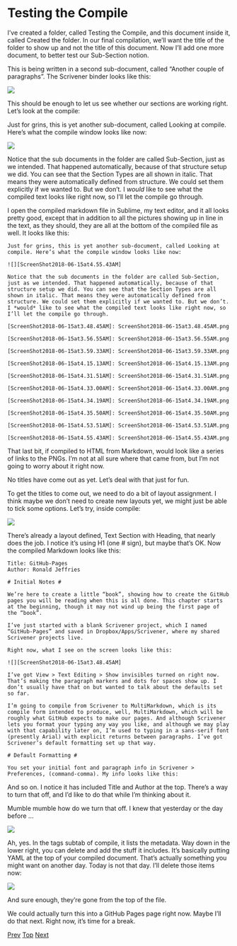 # Testing the Compile #

I’ve created a folder, called Testing the Compile, and this document inside it, called Created the folder. In our final compilation, we’ll want the title of the folder to show up and not the title of this document. Now I’ll add one more document, to better test our Sub-Section notion.

This is being written in a second sub-document, called “Another couple of paragraphs”. The Scrivener binder looks like this:

![][ScreenShot2018-06-15at4.53.51AM]

This should be enough to let us see whether our sections are working right. Let’s look at the compile:

Just for grins, this is yet another sub-document, called Looking at compile. Here’s what the compile window looks like now:

![][ScreenShot2018-06-15at4.55.43AM]

Notice that the sub documents in the folder are called Sub-Section, just as we intended. That happened automatically, because of that structure setup we did. You can see that the Section Types are all shown in italic. That means they were automatically defined from structure. We could set them explicitly if we wanted to. But we don’t. I *would* like to see what the compiled text looks like right now, so I’ll let the compile go through.

I open the compiled markdown file in Sublime, my text editor, and it all looks pretty good, except that in addition to all the pictures showing up in line in the text, as they should, they are all at the bottom of the compiled file as well. It looks like this:

```
Just for grins, this is yet another sub-document, called Looking at compile. Here’s what the compile window looks like now:

![][ScreenShot2018-06-15at4.55.43AM]

Notice that the sub documents in the folder are called Sub-Section, just as we intended. That happened automatically, because of that structure setup we did. You can see that the Section Types are all shown in italic. That means they were automatically defined from structure. We could set them explicitly if we wanted to. But we don’t. I *would* like to see what the compiled text looks like right now, so I’ll let the compile go through.

[ScreenShot2018-06-15at3.48.45AM]: ScreenShot2018-06-15at3.48.45AM.png

[ScreenShot2018-06-15at3.56.55AM]: ScreenShot2018-06-15at3.56.55AM.png

[ScreenShot2018-06-15at3.59.33AM]: ScreenShot2018-06-15at3.59.33AM.png

[ScreenShot2018-06-15at4.15.13AM]: ScreenShot2018-06-15at4.15.13AM.png

[ScreenShot2018-06-15at4.31.51AM]: ScreenShot2018-06-15at4.31.51AM.png

[ScreenShot2018-06-15at4.33.00AM]: ScreenShot2018-06-15at4.33.00AM.png

[ScreenShot2018-06-15at4.34.19AM]: ScreenShot2018-06-15at4.34.19AM.png

[ScreenShot2018-06-15at4.35.50AM]: ScreenShot2018-06-15at4.35.50AM.png

[ScreenShot2018-06-15at4.53.51AM]: ScreenShot2018-06-15at4.53.51AM.png

[ScreenShot2018-06-15at4.55.43AM]: ScreenShot2018-06-15at4.55.43AM.png
```

That last bit, if compiled to HTML from Markdown, would look like a series of links to the PNGs. I’m not at all sure where that came from, but I’m not going to worry about it right now. 

No titles have come out as yet. Let’s deal with that just for fun.

To get the titles to come out, we need to do a bit of layout assignment. I think maybe we don’t need to create new layouts yet, we might just be able to tick some options. Let’s try, inside compile:

![][ScreenShot2018-06-15at5.07.22AM]

There’s already a layout defined, Text Section with Heading, that nearly does the job. I notice it’s using H1 (one # sign), but maybe that’s OK. Now the compiled Markdown looks like this:

```
Title: GitHub-Pages  
Author: Ronald Jeffries

# Initial Notes #

We’re here to create a little “book”, showing how to create the GitHub pages you will be reading when this is all done. This chapter starts at the beginning, though it may not wind up being the first page of the “book”.

I’ve just started with a blank Scrivener project, which I named “GitHub-Pages” and saved in Dropbox/Apps/Scrivener, where my shared Scrivener projects live.

Right now, what I see on the screen looks like this:

![][ScreenShot2018-06-15at3.48.45AM]

I’ve got View > Text Editing > Show invisibles turned on right now. That’s making the paragraph markers and dots for spaces show up. I don’t usually have that on but wanted to talk about the defaults set so far.

I’m going to compile from Scrivener to MultiMarkdown, which is its compile form intended to produce, well, MultiMarkdown, which will be roughly what GitHub expects to make our pages. And although Scrivener lets you format your typing any way you like, and although we may play with that capability later on, I’m used to typing in a sans-serif font (presently Arial) with explicit returns between paragraphs. I’ve got Scrivener’s default formatting set up that way.

# Default Formatting #

You set your initial font and paragraph info in Scrivener > Preferences, (command-comma). My info looks like this:
```

And so on. I notice it has included Title and Author at the top. There’s a way to turn that off, and I’d like to do that while I’m thinking about it.

Mumble mumble how do we turn that off. I knew that yesterday or the day before …

![][ScreenShot2018-06-15at5.12.50AM]

Ah, yes. In the tags subtab of compile, it lists the metadata. Way down in the lower right, you can delete and add the stuff it includes. It’s basically putting YAML at the top of your compiled document. That’s actually something you might want on another day. Today is not that day. I’ll delete those items now:

![][ScreenShot2018-06-15at5.14.54AM]

And sure enough, they’re gone from the top of the file. 

We could actually turn this into a GitHub Pages page right now. Maybe I’ll do that next. Right now, it’s time for a break. 



[Prev](08.html) [Top](index.html) [Next](10.html)




[ScreenShot2018-06-17at5.43.41AM]: ScreenShot2018-06-17at5.43.41AM.png

[ScreenShot2018-06-15at3.48.45AM]: ScreenShot2018-06-15at3.48.45AM.png

[ScreenShot2018-06-15at3.56.55AM]: ScreenShot2018-06-15at3.56.55AM.png

[ScreenShot2018-06-15at3.59.33AM]: ScreenShot2018-06-15at3.59.33AM.png

[ScreenShot2018-06-15at4.15.13AM]: ScreenShot2018-06-15at4.15.13AM.png

[ScreenShot2018-06-15at4.31.51AM]: ScreenShot2018-06-15at4.31.51AM.png

[ScreenShot2018-06-15at4.33.00AM]: ScreenShot2018-06-15at4.33.00AM.png

[ScreenShot2018-06-15at4.34.19AM]: ScreenShot2018-06-15at4.34.19AM.png

[ScreenShot2018-06-15at4.35.50AM]: ScreenShot2018-06-15at4.35.50AM.png

[ScreenShot2018-06-15at4.53.51AM]: ScreenShot2018-06-15at4.53.51AM.png

[ScreenShot2018-06-15at4.55.43AM]: ScreenShot2018-06-15at4.55.43AM.png

[ScreenShot2018-06-15at5.07.22AM]: ScreenShot2018-06-15at5.07.22AM.png

[ScreenShot2018-06-15at5.12.50AM]: ScreenShot2018-06-15at5.12.50AM.png

[ScreenShot2018-06-15at5.14.54AM]: ScreenShot2018-06-15at5.14.54AM.png

[ScreenShot2018-06-15at9.24.21AM]: ScreenShot2018-06-15at9.24.21AM.png

[ScreenShot2018-06-15at9.59.53AM]: ScreenShot2018-06-15at9.59.53AM.png

[ScreenShot2018-06-16at7.47.10AM]: ScreenShot2018-06-16at7.47.10AM.png

[ScreenShot2018-06-17at6.41.19AM]: ScreenShot2018-06-17at6.41.19AM.png

[ScreenShot2018-06-17at7.05.30AM]: ScreenShot2018-06-17at7.05.30AM.png

[ScreenShot2018-06-17at8.13.28PM]: ScreenShot2018-06-17at8.13.28PM.png

[ScreenShot2018-06-18at9.45.26AM]: ScreenShot2018-06-18at9.45.26AM.png

[ScreenShot2018-06-17at6.06.28AM]: ScreenShot2018-06-17at6.06.28AM.png

